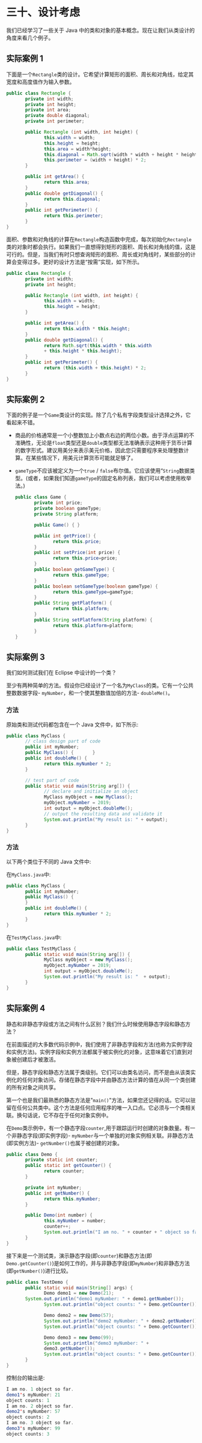 # 三十、设计考虑

我们已经学习了一些关于 Java 中的类和对象的基本概念。现在让我们从类设计的角度来看几个例子。

## 实际案例 1

下面是一个`Rectangle`类的设计。它希望计算矩形的面积、周长和对角线，给定其宽度和高度值作为输入参数。

```java
public class Rectangle {
       private int width;
       private int height;
       private int area;
       private double diagonal;
       private int perimeter;

       public Rectangle (int width, int height) {
              this.width = width;
              this.height = height;
              this.area = width*height;
              this.diagonal = Math.sqrt(width * width + height * height);
              this.perimeter = (width + height) * 2;
       }

       public int getArea() {
              return this.area;
       }
       public double getDiagonal() {
              return this.diagonal;
       }
       public int getPerimeter() {
              return this.perimeter;
       }
}

```

面积、参数和对角线的计算在`Rectangle`构造函数中完成，每次初始化`Rectangle`类的对象时都会执行。如果我们一直想得到矩形的面积、周长和对角线的值，这是可行的。但是，当我们有时只想查询矩形的面积、周长或对角线时，某些部分的计算会变得过多。更好的设计方法是“按需”实现，如下所示。

```java
public class Rectangle {
       private int width;
       private int height;

       public Rectangle (int width, int height) {
              this.width = width;
              this.height = height;
       }

       public int getArea() {
              return this.width * this.height;
       }
       public double getDiagonal() {
              return Math.sqrt(this.width * this.width
              + this.height * this.height);
       }
       public int getPerimeter() {
              return (this.width + this.height) * 2;
       }
}

```

## 实际案例 2

下面的例子是一个`Game`类设计的实现。除了几个私有字段类型设计选择之外，它看起来不错。

*   商品的价格通常是一个小整数加上小数点右边的两位小数。由于浮点运算的不准确性，无论是`float`类型还是`double`类型都无法准确表示这种用于货币计算的数字形式。建议用美分来表示美元价格，因此您只需要程序来处理整数计算。在某些情况下，用美元计算货币可能就足够了。

*   `gameType`不应该被定义为一个`true` / `false`布尔值。它应该使用“`String`数据类型。(或者，如果我们知道`gameType`的固定名称列表，我们可以考虑使用枚举法。)

    ```java
    public class Game {
           private int price;
           private boolean gameType;
           private String platform;

           public Game() { }

           public int getPrice() {
                  return this.price;
           }
           public int setPrice(int price) {
                  return this.price=price;
           }
           public boolean getGameType() {
                  return this.gameType;
           }
           public boolean setGameType(boolean gameType) {
                  return this.gameType=gameType;
           }
           public String getPlatform() {
                  return this.platform;
           }
           public String setPlatform(String platform) {
                  return this.platform=platform;
           }
    }

    ```

## 实际案例 3

我们如何测试我们在 Eclipse 中设计的一个类？

至少有两种简单的方法。假设你已经设计了一个名为`MyClass`的类。它有一个公共整数数据字段- `myNumber`，和一个使其整数值加倍的方法- `doubleMe()`。

### 方法

原始类和测试代码都包含在一个 Java 文件中，如下所示:

```java
public class MyClass {
       // class design part of code
       public int myNumber;
       public MyClass() {       }
       public int doubleMe() {
              return this.myNumber * 2;
       }

       // test part of code
       public static void main(String arg[]) {
              // declare and initialize an object
              MyClass myObject = new MyClass();
              myObject.myNumber = 2019;
              int output = myObject.doubleMe();
              // output the resulting data and validate it
              System.out.println("My result is: " + output);
       }
}

```

### 方法

以下两个类位于不同的 Java 文件中:

在`MyClass.java`中:

```java
public class MyClass {
       public int myNumber;
       public MyClass() {
       }
       public int doubleMe() {
              return this.myNumber * 2;
       }
}

```

在`TestMyClass.java`中:

```java
public class TestMyClass {
       public static void main(String arg[]) {
              MyClass myObject = new MyClass();
              myObject.myNumber = 2019;
              int output = myObject.doubleMe();
              System.out.println("My result is: "  + output);
       }
}

```

## 实际案例 4

静态和非静态字段或方法之间有什么区别？我们什么时候使用静态字段和静态方法？

在前面描述的大多数代码示例中，我们使用了非静态字段和方法(也称为实例字段和实例方法)。实例字段和实例方法都属于被实例化的对象，这意味着它们直到对象被创建后才被激活。

但是，静态字段和静态方法属于类级别。它们可以由类名访问，而不是由从该类实例化的任何对象访问。存储在静态字段中并由静态方法计算的值在从同一个类创建的所有对象之间共享。

第一个也是我们最熟悉的静态方法是"`main()`"方法，如果您还记得的话。它可以驻留在任何公共类中。这个方法是任何应用程序的唯一入口点。它必须与一个类相关联。换句话说，它不存在于任何对象实例中。

在`Demo`类示例中，有一个静态字段`counter`,用于跟踪运行时创建的对象数量。有一个非静态字段(即实例字段)- `myNumber`与一个单独的对象实例相关联。非静态方法(即实例方法)- `getNumber()`也属于被创建的对象。

```java
public class Demo {
       private static int counter;
       public static int getCounter() {
              return counter;
       }

       private int myNumber;
       public int getNumber() {
              return this.myNumber;
       }

       public Demo(int number) {
              this.myNumber = number;
              counter++;
              System.out.println("I am no. " + counter + " object so far.");
       }
}

```

接下来是一个测试类，演示静态字段(即`counter`)和静态方法(即`Demo.getCounter()`)是如何工作的，并与非静态字段(即`myNumber`)和非静态方法(即`getNumber()`)进行比较。

```java
public class TestDemo {
       public static void main(String[] args) {
              Demo demo1 = new Demo(21);
       System.out.println("demo1 myNumber: " + demo1.getNumber());
              System.out.println("object counts: " + Demo.getCounter());

              Demo demo2 = new Demo(57);
              System.out.println("demo2 myNumber: " + demo2.getNumber());
              System.out.println("object counts: " + Demo.getCounter());

              Demo demo3 = new Demo(99);
              System.out.println("demo3 myNumber: " +
              demo3.getNumber());
              System.out.println("object counts: " + Demo.getCounter());
       }
}

```

控制台的输出是:

```java
I am no. 1 object so far.
demo1's myNumber: 21
object counts: 1
I am no. 2 object so far.
demo2's myNumber: 57
object counts: 2
I am no. 3 object so far.
demo3's myNumber: 99
object counts: 3

```